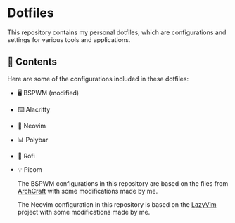 # Dotfiles

This repository contains my personal dotfiles, which are configurations and settings for various tools and applications.

## 📂 Contents

Here are some of the configurations included in these dotfiles:

- 🖥️ BSPWM (modified)

- ⌨️ Alacritty

- 📝 Neovim

- 📊 Polybar

- 🚀 Rofi

- 💡 Picom

   The BSPWM configurations in this repository are based on the files from [ArchCraft](https://github.com/archcraft-os/archcraft-bspwm/tree/main/files) with some modifications made by me.

   The Neovim configuration in this repository is based on the [LazyVim](https://github.com/LazyVim/LazyVim) project with some modifications made by me.
